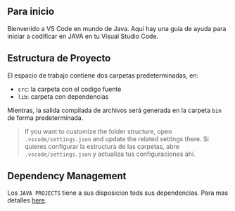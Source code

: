 ## Para inicio

Bienvenido a VS Code en mundo de Java. Aqui hay una guia de ayuda para iniciar a codificar en JAVA en tu Visual Studio Code.

## Estructura de Proyecto

El espacio de trabajo contiene dos carpetas predeterminadas, en:

- `src`: la carpeta con el codigo fuente
- `lib`: carpeta con dependencias

Mientras, la salida compilada de archivos será generada en la carpeta `bin` de forma predeterminada.

> If you want to customize the folder structure, open `.vscode/settings.json` and update the related settings there.
> Si quieres configurar la estructura de las carpetas, abre `.vscode/settings.json` y actualiza tus configuraciones ahí.

## Dependency Management

Los `JAVA PROJECTS` tiene a sus disposicion tods sus dependencias. Para mas detalles [here](https://github.com/microsoft/vscode-java-dependency#manage-dependencies).
